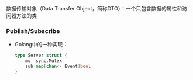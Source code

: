 数据传输对象（Data Transfer Object，简称DTO）：一个只包含数据的属性和访问器方法的类

### Publish/Subscribe

+ Golang中的一种实现：
	```go
	type Server struct {
		mu  sync.Mutex
		sub map[chan<- Event]bool
	}
	```